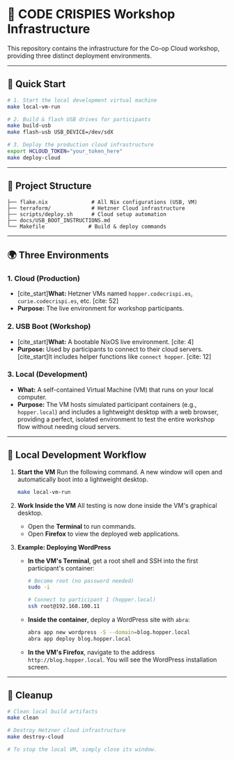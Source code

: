 # 🍪 CODE CRISPIES Workshop Infrastructure

This repository contains the infrastructure for the Co-op Cloud workshop, providing three distinct deployment environments.

---
## 🚀 Quick Start

```bash
# 1. Start the local development virtual machine
make local-vm-run

# 2. Build & flash USB drives for participants
make build-usb
make flash-usb USB_DEVICE=/dev/sdX

# 3. Deploy the production cloud infrastructure
export HCLOUD_TOKEN="your_token_here"
make deploy-cloud
````

-----

## 📁 Project Structure

```
├── flake.nix              # All Nix configurations (USB, VM)
├── terraform/             # Hetzner Cloud infrastructure
├── scripts/deploy.sh      # Cloud setup automation
├── docs/USB_BOOT_INSTRUCTIONS.md
└── Makefile              # Build & deploy commands
```

-----

## 🌍 Three Environments

### 1\. Cloud (Production)

  - [cite\_start]**What:** Hetzner VMs named `hopper.codecrispi.es`, `curie.codecrispi.es`, etc. [cite: 52]
  - **Purpose:** The live environment for workshop participants.

### 2\. USB Boot (Workshop)

  - [cite\_start]**What:** A bootable NixOS live environment. [cite: 4]
  - **Purpose:** Used by participants to connect to their cloud servers. [cite\_start]It includes helper functions like `connect hopper`. [cite: 12]

### 3\. Local (Development)

  - **What:** A self-contained Virtual Machine (VM) that runs on your local computer.
  - **Purpose:** The VM hosts simulated participant containers (e.g., `hopper.local`) and includes a lightweight desktop with a web browser, providing a perfect, isolated environment to test the entire workshop flow without needing cloud servers.

-----

## 🔧 Local Development Workflow

1.  **Start the VM**
    Run the following command. A new window will open and automatically boot into a lightweight desktop.

    ```bash
    make local-vm-run
    ```

2.  **Work Inside the VM**
    All testing is now done inside the VM's graphical desktop.

      * Open the **Terminal** to run commands.
      * Open **Firefox** to view the deployed web applications.

3.  **Example: Deploying WordPress**

      * **In the VM's Terminal**, get a root shell and SSH into the first participant's container:
        ```bash
        # Become root (no password needed)
        sudo -i

        # Connect to participant 1 (hopper.local)
        ssh root@192.168.100.11
        ```
      * **Inside the container**, deploy a WordPress site with `abra`:
        ```bash
        abra app new wordpress -S --domain=blog.hopper.local
        abra app deploy blog.hopper.local
        ```
      * **In the VM's Firefox**, navigate to the address `http://blog.hopper.local`. You will see the WordPress installation screen.

-----

## 🧹 Cleanup

```bash
# Clean local build artifacts
make clean

# Destroy Hetzner cloud infrastructure
make destroy-cloud

# To stop the local VM, simply close its window.
```

